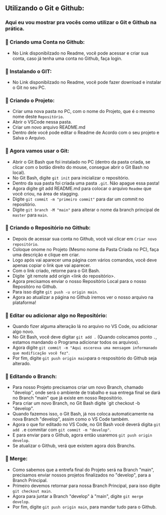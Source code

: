 ## Utilizando o Git e Github:
### Aqui eu vou mostrar pra vocês como utilizar o Git e Github na prática.

### 📌 Criando uma Conta no Github:

* No Link disponibilzado no Readme, você pode acessar e criar sua conta, caso já tenha uma conta no Github, faça login.

### 📌 Instalando o GIT:

* No Link disponibilzado no Readme, você pode fazer download e instalar o Git no seu PC.

### 📌 Criando o Projeto:

* Criar uma nova pasta no PC, com o nome do Projeto, que é o mesmo nome deste `Repositório`.
* Abrir o VSCode nessa pasta.
* Criar um novo arquivo README.md
* Dentro dele você pode editar o Readme de Acordo com o seu projeto e Salva o Arquivo.

### 📌 Agora vamos usar o Git:

* Abrir o Git Bash que foi instalado no PC (dentro da pasta criada, se clicar com o botão direito do mouse, consegue abrir o Git Bash no local).
* No Git Bash, digite `git init` para inicializar o repositório.
* Dentro da sua pasta foi criada uma pasta `.git`. Não apague essa pasta!
* Agora digite git add README.md para colocar o arquivo `Readme` que você criou, na área de stagging.
* Digite `git commit -m "primeiro commit"` para dar um commit no repositório.
* Digite `git branch -M "main"` para alterar o nome da branch principal de `master` para `main`.

### 📌 Criando o Repositório no Github:

* Depois de acessar sua conta no Github, você vai clicar em `Criar novo repositório`.
* Coloque onome no Projeto (Mesmo nome da Pasta Criada no PC), faça uma descrição e clique em criar.
* Logo após vai aparecer uma página com vários comandos, você deve apenas copiar o link que vai aparecer.
* Com o link criado, retorne para o Git Bash.
* Digite `git remote add origin <link do repositório>.
* Agora precisamos enviar o nosso Repositório Local para o nosso Repositóro no Github.
* Para isso digite `git push -u origin main`.
* Agora ao atualizar a página no Github iremos ver o nosso arquivo na plataforma!

### 📌 Editar ou adicionar algo no Repositório:

* Quando fizer alguma alteração lá no arquivo no VS Code, ou adicionar algo novo.
* No Git Bash, você deve digitar `git add .` (Quando colocamos ponto `.`, estamos mandando o Programa adicionar todos os arquivos).
* Agora digite  `git commit -m "Aqui escereva uma mensagem informanado que modificação você fez"`.
* Por fim, digite `git push origin main`para o  respositório do Github seja alterado.

### 📌 Editando o Branch:

* Para nosso Projeto precisamos criar um novo Branch, chamado "develop", onde será o ambiente de trabalho e sua entrega final se dará no Branch "main" que já existe em nosso Repositório.
* Para criar um novo Branch, no Git Bash digite `git checkout -b "develop".
* Quando fazemos isso, o Git Bash, já nos coloca automaticamente na nova Branch "develop", assim como o VS Code também.
* Agora o que for editado no VS Code, no Git Bash você deverá digita `git add .`e commitar com `git commit -m "develop"`.
* E para enviar para o Github, agora então usaremos `git push origin develop`.
* Se atualizar o Github, verá que existem agora dois Branchs.

### 📌 Merge:

* Como sabemos que a entrefa final do Projeto será na Branch "main", precisamos enviar nossos projetos finalizados no "develop", para a Branch Principal.
* Primeiro devemos retornar para nossa Branch Principal, para isso digite `git checkout main`.
* Agora para juntar a Branch "develop" à "main", digite `git merge develop`.
* Por fim, digite `git push origin main`, para mandar tudo para o Github.
